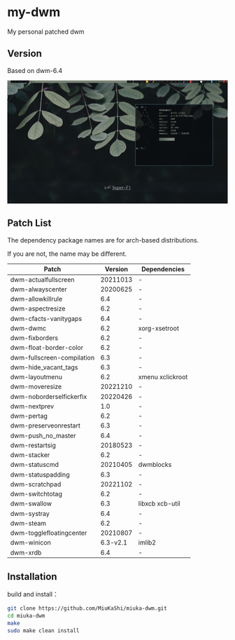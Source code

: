 # my-dwm

My personal patched dwm

## Version

Based on dwm-6.4

![screen](./picture/screen.png)

## Patch List

The dependency package names are for arch-based distributions.

If you are not, the name may be different.

| Patch                      | Version  | Dependencies     |
| -------------------------- | -------- | ---------------- |
| dwm-actualfullscreen       | 20211013 | -                |
| dwm-alwayscenter           | 20200625 | -                |
| dwm-allowkillrule          | 6.4      | -                |
| dwm-aspectresize           | 6.2      | -                |
| dwm-cfacts-vanitygaps      | 6.4      | -                |
| dwm-dwmc                   | 6.2      | xorg-xsetroot    |
| dwm-fixborders             | 6.2      | -                |
| dwm-float-border-color     | 6.2      | -                |
| dwm-fullscreen-compilation | 6.3      | -                |
| dwm-hide_vacant_tags       | 6.3      | -                |
| dwm-layoutmenu             | 6.2      | xmenu xclickroot |
| dwm-moveresize             | 20221210 | -                |
| dwm-noborderselfickerfix   | 20220426 | -                |
| dwm-nextprev               | 1.0      | -                |
| dwm-pertag                 | 6.2      | -                |
| dwm-preserveonrestart      | 6.3      | -                |
| dwm-push_no_master         | 6.4      | -                |
| dwm-restartsig             | 20180523 | -                |
| dwm-stacker                | 6.2      | -                |
| dwm-statuscmd              | 20210405 | dwmblocks        |
| dwm-statuspadding          | 6.3      | -                |
| dwm-scratchpad             | 20221102 | -                |
| dwm-switchtotag            | 6.2      | -                |
| dwm-swallow                | 6.3      | libxcb xcb-util  |
| dwm-systray                | 6.4      | -                |
| dwm-steam                  | 6.2      | -                |
| dwm-togglefloatingcenter   | 20210807 | -                |
| dwm-winicon                | 6.3-v2.1 | imlib2           |
| dwm-xrdb                   | 6.4      | -                |

## Installation

build and install：

```sh
git clone https://github.com/MiuKaShi/miuka-dwm.git
cd miuka-dwm
make
sudo make clean install
```
